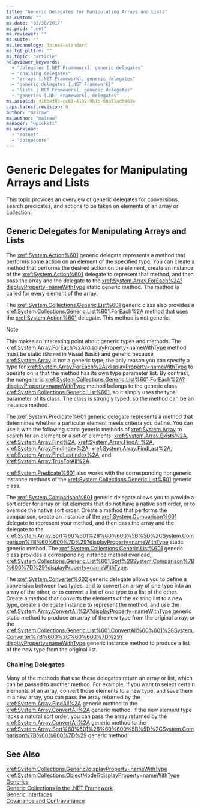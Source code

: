 ```yaml
---
title: "Generic Delegates for Manipulating Arrays and Lists"
ms.custom: ""
ms.date: "03/30/2017"
ms.prod: ".net"
ms.reviewer: ""
ms.suite: ""
ms.technology: dotnet-standard
ms.tgt_pltfrm: ""
ms.topic: "article"
helpviewer_keywords: 
  - "delegates [.NET Framework], generic delegates"
  - "chaining delegates"
  - "arrays [.NET Framework], generic delegates"
  - "generic delegates [.NET Framework]"
  - "lists [.NET Framework], generic delegates"
  - "generics [.NET Framework], delegates"
ms.assetid: 416be383-cc61-4102-9b1b-88b51adb963e
caps.latest.revision: 9
author: "mairaw"
ms.author: "mairaw"
manager: "wpickett"
ms.workload: 
  - "dotnet"
  - "dotnetcore"
---
```

# Generic Delegates for Manipulating Arrays and Lists
This topic provides an overview of generic delegates for conversions, search predicates, and actions to be taken on elements of an array or collection.  
  
## Generic Delegates for Manipulating Arrays and Lists  
 The <xref:System.Action%601> generic delegate represents a method that performs some action on an element of the specified type. You can create a method that performs the desired action on the element, create an instance of the <xref:System.Action%601> delegate to represent that method, and then pass the array and the delegate to the <xref:System.Array.ForEach%2A?displayProperty=nameWithType> static generic method. The method is called for every element of the array.  
  
 The <xref:System.Collections.Generic.List%601> generic class also provides a <xref:System.Collections.Generic.List%601.ForEach%2A> method that uses the <xref:System.Action%601> delegate. This method is not generic.  
  
> [!NOTE]
>  This makes an interesting point about generic types and methods. The <xref:System.Array.ForEach%2A?displayProperty=nameWithType> method must be static (`Shared` in Visual Basic) and generic because <xref:System.Array> is not a generic type; the only reason you can specify a type for <xref:System.Array.ForEach%2A?displayProperty=nameWithType> to operate on is that the method has its own type parameter list. By contrast, the nongeneric <xref:System.Collections.Generic.List%601.ForEach%2A?displayProperty=nameWithType> method belongs to the generic class <xref:System.Collections.Generic.List%601>, so it simply uses the type parameter of its class. The class is strongly typed, so the method can be an instance method.  
  
 The <xref:System.Predicate%601> generic delegate represents a method that determines whether a particular element meets criteria you define. You can use it with the following static generic methods of <xref:System.Array> to search for an element or a set of elements: <xref:System.Array.Exists%2A>, <xref:System.Array.Find%2A>, <xref:System.Array.FindAll%2A>, <xref:System.Array.FindIndex%2A>, <xref:System.Array.FindLast%2A>, <xref:System.Array.FindLastIndex%2A>, and <xref:System.Array.TrueForAll%2A>.  
  
 <xref:System.Predicate%601> also works with the corresponding nongeneric instance methods of the <xref:System.Collections.Generic.List%601> generic class.  
  
 The <xref:System.Comparison%601> generic delegate allows you to provide a sort order for array or list elements that do not have a native sort order, or to override the native sort order. Create a method that performs the comparison, create an instance of the <xref:System.Comparison%601> delegate to represent your method, and then pass the array and the delegate to the <xref:System.Array.Sort%60%601%28%60%600%5B%5D%2CSystem.Comparison%7B%60%600%7D%29?displayProperty=nameWithType> static generic method. The <xref:System.Collections.Generic.List%601> generic class provides a corresponding instance method overload, <xref:System.Collections.Generic.List%601.Sort%28System.Comparison%7B%600%7D%29?displayProperty=nameWithType>.  
  
 The <xref:System.Converter%602> generic delegate allows you to define a conversion between two types, and to convert an array of one type into an array of the other, or to convert a list of one type to a list of the other. Create a method that converts the elements of the existing list to a new type, create a delegate instance to represent the method, and use the <xref:System.Array.ConvertAll%2A?displayProperty=nameWithType> generic static method to produce an array of the new type from the original array, or the <xref:System.Collections.Generic.List%601.ConvertAll%60%601%28System.Converter%7B%600%2C%60%600%7D%29?displayProperty=nameWithType> generic instance method to produce a list of the new type from the original list.  
  
### Chaining Delegates  
 Many of the methods that use these delegates return an array or list, which can be passed to another method. For example, if you want to select certain elements of an array, convert those elements to a new type, and save them in a new array, you can pass the array returned by the <xref:System.Array.FindAll%2A> generic method to the <xref:System.Array.ConvertAll%2A> generic method. If the new element type lacks a natural sort order, you can pass the array returned by the <xref:System.Array.ConvertAll%2A> generic method to the <xref:System.Array.Sort%60%601%28%60%600%5B%5D%2CSystem.Comparison%7B%60%600%7D%29> generic method.  
  
## See Also  
 <xref:System.Collections.Generic?displayProperty=nameWithType>  
 <xref:System.Collections.ObjectModel?displayProperty=nameWithType>  
 [Generics](../../../docs/standard/generics/index.md)  
 [Generic Collections in the .NET Framework](../../../docs/standard/generics/collections.md)  
 [Generic Interfaces](../../../docs/standard/generics/interfaces.md)  
 [Covariance and Contravariance](../../../docs/standard/generics/covariance-and-contravariance.md)
